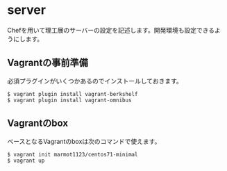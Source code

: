 # server
Chefを用いて理工展のサーバーの設定を記述します。開発環境も設定できるようにします。

## Vagrantの事前準備
必須プラグインがいくつかあるのでインストールしておきます。
```
$ vagrant plugin install vagrant-berkshelf
$ vagrant plugin install vagrant-omnibus
```

## Vagrantのbox
ベースとなるVagrantのboxは次のコマンドで使えます。

```
$ vagrant init marmot1123/centos71-minimal
$ vagrant up
```
